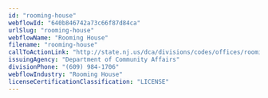 ```yaml
---
id: "rooming-house"
webflowId: "640b846742a73c66f87d84ca"
urlSlug: "rooming-house"
webflowName: "Rooming House"
filename: "rooming-house"
callToActionLink: "http://state.nj.us/dca/divisions/codes/offices/roomingboarding.html"
issuingAgency: "Department of Community Affairs"
divisionPhone: "(609) 984-1706"
webflowIndustry: "Rooming House"
licenseCertificationClassification: "LICENSE"
---
```


